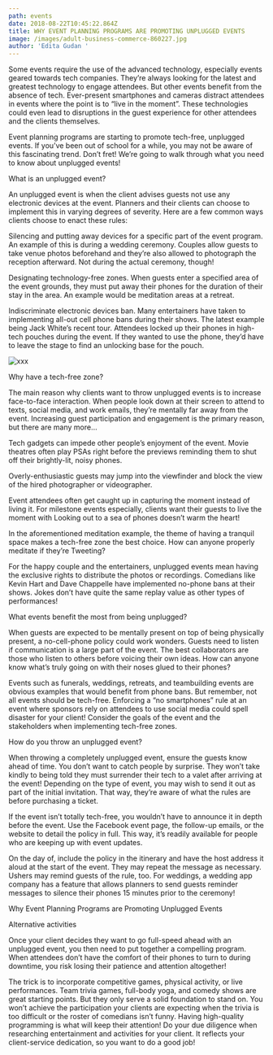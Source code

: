 ```yaml
---
path: events
date: 2018-08-22T10:45:22.864Z
title: WHY EVENT PLANNING PROGRAMS ARE PROMOTING UNPLUGGED EVENTS
image: /images/adult-business-commerce-860227.jpg
author: 'Edita Gudan '
---
```

Some events require the use of the advanced technology, especially events geared towards tech companies. They’re always looking for the latest and greatest technology to engage attendees. But other events benefit from the absence of tech. Ever-present smartphones and cameras distract attendees in events where the point is to “live in the moment”. These technologies could even lead to disruptions in the guest experience for other attendees and the clients themselves.



Event planning programs are starting to promote tech-free, unplugged events. If you’ve been out of school for a while, you may not be aware of this fascinating trend. Don’t fret! We’re going to walk through what you need to know about unplugged events!

What is an unplugged event?

An unplugged event is when the client advises guests not use any electronic devices at the event. Planners and their clients can choose to implement this in varying degrees of severity. Here are a few common ways clients choose to enact these rules:



Silencing and putting away devices for a specific part of the event program. An example of this is during a wedding ceremony. Couples allow guests to take venue photos beforehand and they’re also allowed to photograph the reception afterward. Not during the actual ceremony, though!

Designating technology-free zones. When guests enter a specified area of the event grounds, they must put away their phones for the duration of their stay in the area. An example would be meditation areas at a retreat.

Indiscriminate electronic devices ban. Many entertainers have taken to implementing all-out cell phone bans during their shows. The latest example being Jack White’s recent tour. Attendees locked up their phones in high-tech pouches during the event. If they wanted to use the phone, they’d have to leave the stage to find an unlocking base for the pouch.

![xxx](/images/adult-bar-birthday-787961.jpg)

Why have a tech-free zone?

The main reason why clients want to throw unplugged events is to increase face-to-face interaction. When people look down at their screen to attend to texts, social media, and work emails, they’re mentally far away from the event. Increasing guest participation and engagement is the primary reason, but there are many more…



Tech gadgets can impede other people’s enjoyment of the event. Movie theatres often play PSAs right before the previews reminding them to shut off their brightly-lit, noisy phones.

Overly-enthusiastic guests may jump into the viewfinder and block the view of the hired photographer or videographer.

Event attendees often get caught up in capturing the moment instead of living it. For milestone events especially, clients want their guests to live the moment with Looking out to a sea of phones doesn’t warm the heart!

In the aforementioned meditation example, the theme of having a tranquil space makes a tech-free zone the best choice. How can anyone properly meditate if they’re Tweeting?

For the happy couple and the entertainers, unplugged events mean having the exclusive rights to distribute the photos or recordings. Comedians like Kevin Hart and Dave Chappelle have implemented no-phone bans at their shows. Jokes don’t have quite the same replay value as other types of performances!

What events benefit the most from being unplugged?

When guests are expected to be mentally present on top of being physically present, a no-cell-phone policy could work wonders. Guests need to listen if communication is a large part of the event. The best collaborators are those who listen to others before voicing their own ideas. How can anyone know what’s truly going on with their noses glued to their phones?



Events such as funerals, weddings, retreats, and teambuilding events are obvious examples that would benefit from phone bans. But remember, not all events should be tech-free. Enforcing a “no smartphones” rule at an event where sponsors rely on attendees to use social media could spell disaster for your client! Consider the goals of the event and the stakeholders when implementing tech-free zones.



How do you throw an unplugged event?

When throwing a completely unplugged event, ensure the guests know ahead of time. You don’t want to catch people by surprise. They won’t take kindly to being told they must surrender their tech to a valet after arriving at the event! Depending on the type of event, you may wish to send it out as part of the initial invitation. That way, they’re aware of what the rules are before purchasing a ticket.



If the event isn’t totally tech-free, you wouldn’t have to announce it in depth before the event. Use the Facebook event page, the follow-up emails, or the website to detail the policy in full. This way, it’s readily available for people who are keeping up with event updates.



On the day of, include the policy in the itinerary and have the host address it aloud at the start of the event. They may repeat the message as necessary. Ushers may remind guests of the rule, too. For weddings, a wedding app company has a feature that allows planners to send guests reminder messages to silence their phones 15 minutes prior to the ceremony!



Why Event Planning Programs are Promoting Unplugged Events



Alternative activities

Once your client decides they want to go full-speed ahead with an unplugged event, you then need to put together a compelling program. When attendees don’t have the comfort of their phones to turn to during downtime, you risk losing their patience and attention altogether!



The trick is to incorporate competitive games, physical activity, or live performances. Team trivia games, full-body yoga, and comedy shows are great starting points. But they only serve a solid foundation to stand on. You won’t achieve the participation your clients are expecting when the trivia is too difficult or the roster of comedians isn’t funny. Having high-quality programming is what will keep their attention! Do your due diligence when researching entertainment and activities for your client. It reflects your client-service dedication, so you want to do a good job!
